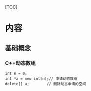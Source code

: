 [TOC]
### 
# 内容
## 基础概念
### C++动态数组
```
int n = 0;
int *a = new int[n];// 申请动态数组
delete[] a;        // 删除动态申请的空间
```